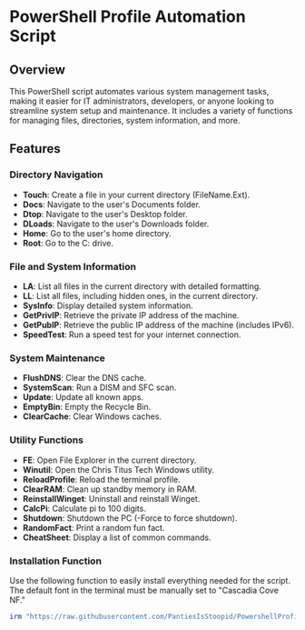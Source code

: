 # PowerShell Profile Automation Script

## Overview
This PowerShell script automates various system management tasks, making it easier for IT administrators, developers, or anyone looking to streamline system setup and maintenance. It includes a variety of functions for managing files, directories, system information, and more.

## Features

### Directory Navigation
- **Touch**: Create a file in your current directory (FileName.Ext).
- **Docs**: Navigate to the user's Documents folder.
- **Dtop**: Navigate to the user's Desktop folder.
- **DLoads**: Navigate to the user's Downloads folder.
- **Home**: Go to the user's home directory.
- **Root**: Go to the C: drive.

### File and System Information
- **LA**: List all files in the current directory with detailed formatting.
- **LL**: List all files, including hidden ones, in the current directory.
- **SysInfo**: Display detailed system information.
- **GetPrivIP**: Retrieve the private IP address of the machine.
- **GetPubIP**: Retrieve the public IP address of the machine (includes IPv6).
- **SpeedTest**: Run a speed test for your internet connection.

### System Maintenance
- **FlushDNS**: Clear the DNS cache.
- **SystemScan**: Run a DISM and SFC scan.
- **Update**: Update all known apps.
- **EmptyBin**: Empty the Recycle Bin.
- **ClearCache**: Clear Windows caches.

### Utility Functions
- **FE**: Open File Explorer in the current directory.
- **Winutil**: Open the Chris Titus Tech Windows utility.
- **ReloadProfile**: Reload the terminal profile.
- **ClearRAM**: Clean up standby memory in RAM.
- **ReinstallWinget**: Uninstall and reinstall Winget.
- **CalcPi**: Calculate pi to 100 digits.
- **Shutdown**: Shutdown the PC (-Force to force shutdown).
- **RandomFact**: Print a random fun fact.
- **CheatSheet**: Display a list of common commands.

### Installation Function
Use the following function to easily install everything needed for the script. The default font in the terminal must be manually set to "Cascadia Cove NF."

```powershell
irm "https://raw.githubusercontent.com/PantiesIsStoopid/PowershellProfile/refs/heads/master/Setup.ps1" | iex
